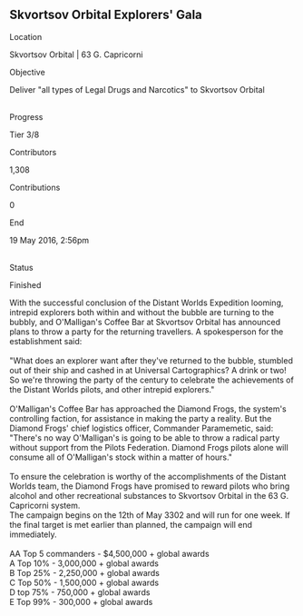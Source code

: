 ## Skvortsov Orbital Explorers\' Gala

Location

Skvortsov Orbital \| 63 G. Capricorni

Objective

Deliver \"all types of Legal Drugs and Narcotics\" to Skvortsov Orbital

\
Progress

Tier 3/8

Contributors

1,308

Contributions

0

End

19 May 2016, 2:56pm

\
Status

Finished

With the successful conclusion of the Distant Worlds Expedition looming,
intrepid explorers both within and without the bubble are turning to the
bubbly, and O\'Malligan\'s Coffee Bar at Skvortsov Orbital has announced
plans to throw a party for the returning travellers. A spokesperson for
the establishment said:\
\
\"What does an explorer want after they\'ve returned to the bubble,
stumbled out of their ship and cashed in at Universal Cartographics? A
drink or two! So we\'re throwing the party of the century to celebrate
the achievements of the Distant Worlds pilots, and other intrepid
explorers.\"\
\
O\'Malligan\'s Coffee Bar has approached the Diamond Frogs, the
system\'s controlling faction, for assistance in making the party a
reality. But the Diamond Frogs\' chief logistics officer, Commander
Paramemetic, said: \"There\'s no way O\'Malligan\'s is going to be able
to throw a radical party without support from the Pilots Federation.
Diamond Frogs pilots alone will consume all of O\'Malligan\'s stock
within a matter of hours.\"\
\
To ensure the celebration is worthy of the accomplishments of the
Distant Worlds team, the Diamond Frogs have promised to reward pilots
who bring alcohol and other recreational substances to Skvortsov Orbital
in the 63 G. Capricorni system.\
The campaign begins on the 12th of May 3302 and will run for one week.
If the final target is met earlier than planned, the campaign will end
immediately.\
\
AA Top 5 commanders - \$4,500,000 + global awards\
A Top 10% - 3,000,000 + global awards\
B Top 25% - 2,250,000 + global awards\
C Top 50% - 1,500,000 + global awards\
D top 75% - 750,000 + global awards\
E Top 99% - 300,000 + global awards
